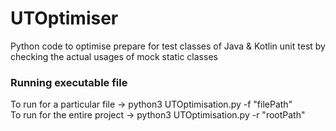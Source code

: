 # UTOptimiser
Python code to optimise prepare for test classes of Java &amp; Kotlin unit test by checking the actual usages of mock static classes  

### Running executable file

To run for a particular file -> python3 UTOptimisation.py -f "filePath"  
To run for the entire project -> python3 UTOptimisation.py -r "rootPath"  
